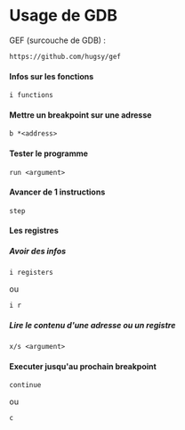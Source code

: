 # Usage de GDB 

GEF (surcouche de GDB) : 

```
https://github.com/hugsy/gef
```

#### Infos sur les fonctions

```
i functions
```

#### Mettre un breakpoint sur une adresse

```
b *<address>
```

#### Tester le programme

```
run <argument>
```

#### Avancer de 1 instructions

```
step
```

#### Les registres

##### Avoir des infos

```
i registers
```
ou 
```
i r
```

##### Lire le contenu d'une adresse ou un registre

```
x/s <argument>
```

#### Executer jusqu'au prochain breakpoint

```
continue
```

ou
```
c
```
